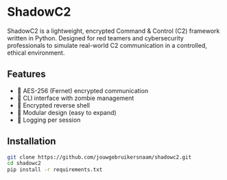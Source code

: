 # ShadowC2

ShadowC2 is a lightweight, encrypted Command & Control (C2) framework written in Python. Designed for red teamers and cybersecurity professionals to simulate real-world C2 communication in a controlled, ethical environment.

## Features

- 🔐 AES-256 (Fernet) encrypted communication
- 💬 CLI interface with zombie management
- 🐚 Encrypted reverse shell
- 🧩 Modular design (easy to expand)
- 📜 Logging per session

## Installation

```bash
git clone https://github.com/jouwgebruikersnaam/shadowc2.git
cd shadowc2
pip install -r requirements.txt
